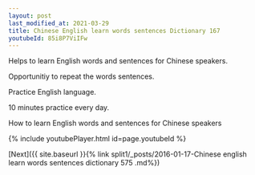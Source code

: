 ```yaml
---
layout: post
last_modified_at: 2021-03-29
title: Chinese English learn words sentences Dictionary 167 
youtubeId: 85i8P7ViIFw
---
```

 
 
Helps to learn English words and sentences for Chinese speakers.

Opportunitiy to repeat the words sentences. 

Practice English language. 
 
10 minutes practice every day. 
 
How to learn English words and sentences for Chinese speakers 
 
{% include youtubePlayer.html id=page.youtubeId %}
 
 
[Next]({{ site.baseurl }}{% link  split1/_posts/2016-01-17-Chinese english learn words sentences dictionary 575 .md%})
 
